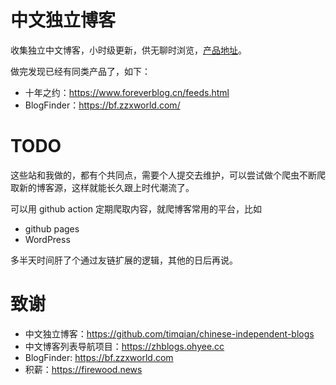 # 中文独立博客
收集独立中文博客，小时级更新，供无聊时浏览，[产品地址](https://informal.top/zhblog/)。

做完发现已经有同类产品了，如下：
+ 十年之约：https://www.foreverblog.cn/feeds.html
+ BlogFinder：https://bf.zzxworld.com/

# TODO
这些站和我做的，都有个共同点，需要个人提交去维护，可以尝试做个爬虫不断爬取新的博客源，这样就能长久跟上时代潮流了。

可以用 github action 定期爬取内容，就爬博客常用的平台，比如
+ github pages
+ WordPress

多半天时间肝了个通过友链扩展的逻辑，其他的日后再说。

# 致谢
+ 中文独立博客：https://github.com/timqian/chinese-independent-blogs
+ 中文博客列表导航项目：https://zhblogs.ohyee.cc
+ BlogFinder: https://bf.zzxworld.com
+ 积薪：https://firewood.news
